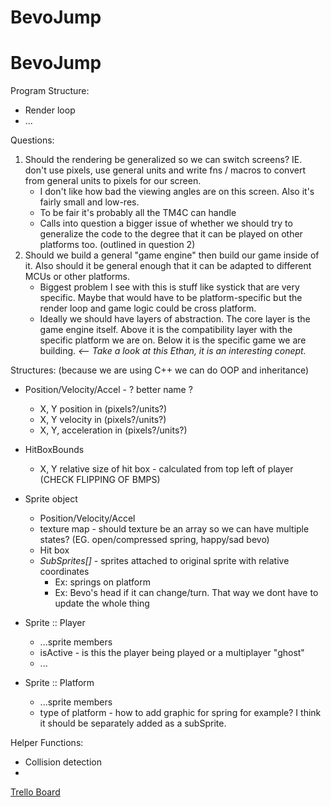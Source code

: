 # BevoJump

# BevoJump

Program Structure:

-   Render loop
-   ...

Questions:

1. Should the rendering be generalized so we can switch screens? IE. don't use pixels, use general units and write fns / macros to convert from general units to pixels for our screen.
    - I don't like how bad the viewing angles are on this screen. Also it's fairly small and low-res.
    - To be fair it's probably all the TM4C can handle
    - Calls into question a bigger issue of whether we should try to generalize the code to the degree that it can be played on other platforms too. (outlined in question 2)
2. Should we build a general "game engine" then build our game inside of it. Also should it be general enough that it can be adapted to different MCUs or other platforms.
    - Biggest problem I see with this is stuff like systick that are very specific. Maybe that would have to be platform-specific but the render loop and game logic could be cross platform.
    - Ideally we should have layers of abstraction. The core layer is the game engine itself. Above it is the compatibility layer with the specific platform we are on. Below it is the specific game we are building. _<-- Take a look at this Ethan, it is an interesting conept._

Structures: (because we are using C++ we can do OOP and inheritance)

-   Position/Velocity/Accel - ? better name ?
    -   X, Y position in (pixels?/units?)
    -   X, Y velocity in (pixels?/units?)
    -   X, Y, acceleration in (pixels?/units?)
-   HitBoxBounds
    -   X, Y relative size of hit box - calculated from top left of player (CHECK FLIPPING OF BMPS)
-   Sprite object

    -   Position/Velocity/Accel
    -   texture map - should texture be an array so we can have multiple states? (EG. open/compressed spring, happy/sad bevo)
    -   Hit box
    -   _SubSprites[]_ - sprites attached to original sprite with relative coordinates
        -   Ex: springs on platform
        -   Ex: Bevo's head if it can change/turn. That way we dont have to update the whole thing

-   Sprite :: Player

    -   ...sprite members
    -   isActive - is this the player being played or a multiplayer "ghost"
    -   ...

-   Sprite :: Platform
    -   ...sprite members
    -   type of platform - how to add graphic for spring for example? I think it should be separately added as a subSprite.

Helper Functions:

-   Collision detection
-

[Trello Board](https://trello.com/b/5CG38WG3/software)

